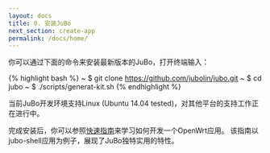 ```yaml
---
layout: docs
title: 0. 安装JuBo 
next_section: create-app 
permalink: /docs/home/
---
```


你可以通过下面的命令来安装最新版本的JuBo，打开终端输入：

{% highlight bash %}
~ $ git clone https://github.com/jubolin/jubo.git
~ $ cd jubo
~ $ ./scripts/generat-kit.sh
{% endhighlight %}

当前JuBo开发环境支持Linux (Ubuntu 14.04 tested)，对其他平台的支持工作正在进行中。

完成安装后，你可以参照[快速指南](/docs/create-app)来学习如何开发一个OpenWrt应用。
该指南以jubo-shell应用为例子，展现了JuBo独特实用的特性。




